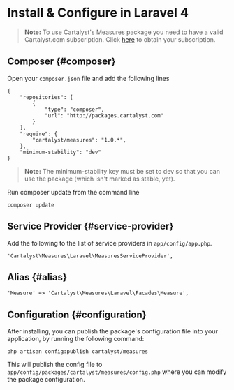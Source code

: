 # Install & Configure in Laravel 4

> **Note:** To use Cartalyst's Measures package you need to have a valid Cartalyst.com subscription.
Click [here](https://www.cartalyst.com/pricing) to obtain your subscription.

## Composer {#composer}

Open your `composer.json` file and add the following lines

	{
		"repositories": [
			{
				"type": "composer",
				"url": "http://packages.cartalyst.com"
			}
		],
		"require": {
			"cartalyst/measures": "1.0.*",
		},
		"minimum-stability": "dev"
	}

> **Note:** The minimum-stability key must be set to dev so that you can use the package (which isn't marked as stable, yet).

Run composer update from the command line

	composer update

## Service Provider {#service-provider}

Add the following to the list of service providers in `app/config/app.php`.

	'Cartalyst\Measures\Laravel\MeasuresServiceProvider',

## Alias {#alias}

	'Measure' => 'Cartalyst\Measures\Laravel\Facades\Measure',

## Configuration {#configuration}

After installing, you can publish the package's configuration file into your application, by running the following command:

	php artisan config:publish cartalyst/measures

This will publish the config file to `app/config/packages/cartalyst/measures/config.php` where you can modify the package configuration.
